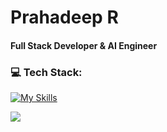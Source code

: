 # Prahadeep R

#### Full Stack Developer & AI Engineer

### 💻 Tech Stack: <br>

[![My Skills](https://skillicons.dev/icons?i=python,java,javascript,typescript,aws,firebase,react,next,tailwind,express,spring,postgres,mongodb,redis,docker,kubernetes,sklearn,tensorflow&perline=6)](https://skillicons.dev)

![](https://github-readme-stats.vercel.app/api/top-langs/?username=rprahadeep&theme=graywhite&hide_border=false&include_all_commits=false&count_private=false&layout=compact)

